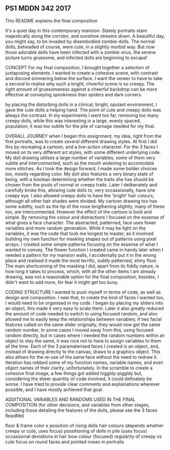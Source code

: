 ## PS1 MDDN 342 2017

This README explains the final composition

It's a quiet day in this contemporary mansion. Stately portraits stare majestically along the corridor, and sunshine streams down. 
A beautiful day, you might say, to be invaded by disembodied zombie-dolls. The normal dolls, beheaded of course, were cute, in a slightly morbid way. But now those adorable dolls have been infected with a zombie virus, the serene picture turns gruesome, and infected dolls are beginning to escape!


CONCEPT
For my final composition, I brought together a selection of juxtaposing elements. I wanted to create a cohesive scene, with contrast and discord simmering below the surface. I want the veiwer to have to take a second to realise why such a bright, cheerful scene is so creepy. The right amount of gruesomeness against a cheerful backdrop can be more effective at conveying spookiness than spiders and dark corners.

by placing the disturbing dolls in a clinical, bright, opulant environment, I gave the cute dolls a helping hand. The point of cute and creepy dolls was always the contrast. In my experiments I went too far, removing too many creepy dolls, while this was interesting in a large, evenly spaced, population, it was too subtle for the pile of carnage needed for my final. 

OVERALL JOURNEY
when I began this assignment, my idea, right from the first portraits, was to create several different drawing styles. At first I did this by recreating a cartoon, and a live-action character. 
For the 3 faces I moved on to very different art styles, with some different underlying code. My doll drawing utilises a large number of variables, some of them very  subtle and interconnected, such as the mouth widening to accomodate more stitches. As I took the design forward, I made some bolder choices too, mostly regarding color. My doll  also features a very binary state of being, with a boolean determining whether the traits she has should be chosen from the pools of normal or creepy traits. Later I deliberately and carefully broke this, allowing cute dolls to, very occassionally, have one creepy eye. I also allowed creepy dolls to have the 'bright' hair colours, although all other hair shades were divided.
My cartoon drawing too has some subtlty, such as the tip of the nose lengthening slightly, many of these too, are interconnected. However the effect of the cartoon is  bold and simple. By removing the colour and distractions I focused on the essense of what gives a face character.
The abstracted, patterned, face uses fewer variables and more random generation. While it may be light on the variables, it was the code that took me longest to master, as it involved building my own function for masking shapes out of patterns using pixel arrays. I created some simple patterns focusing on the essense of what I wanted to convey. The flower function I created came in handy later when I needed a pattern for my mansion walls, I accidentally put it in the wrong place and realised it made the most terrific, subtly patterned, shiny floor. The main shortcoming of the masking I did, apart from its fiddly nature, is how long it takes to process, which, with all the other items I am already drawing, was not a reasonable option for the final composition, besides, I didn't want to add more, for fear it might get too busy.

CODING STRUCTURE
I wanted to push myself in terms of code, as well as design and composition. I new that, to create the kind of faces I wanted too, I would need to be organised in my code. I began by placing my sliders into an object, this made it very easy to scale them. Later it also greatly reduced the amount of code needed to switch to using focused random, and also allowed me to easily keep the relationships between variables; if two facial features called on the same slider originally, they would now get the same random number. In some cases I moved away  from this, using focused random directly, but in cases where I needed the random numbers within an object to stay the same,  it was nice not to have to assign variables to them all the time.
Each of the 3 paramaterised faces I created is an object, and, instead of drawing directly to the canvas, draws to a graphics object. This also allows for the re-use of the same face  without the need to redraw it. 
Iteration has robbed some of my function names, variable names, and even object names of their clarity, unfortunately. In the scramble to create a cohesive final image, a few things got added higgldy-piggldy but, considering the sheer quantity of code involved, it could definately be worse. I have tried to provide clear comments and explainations wherever possible, and I have mostly achieved that goal.

ADDITIONAL VARIABLES AND RANDOMS USED IN THE FINAL COMPOSITION
(for other decisions, and variables from other stages, including those detailing the features of the dolls, please see the 3 faces ReadMe)

floor & frame color
x possition of rising dolls
hair colours (depends whether creepy or cute, uses focus)
possitioning of dolls in pile (uses focus)
occassional deviations in hair bow colour (focused)
regularity of creepy vs cute
focus on round faces and pointed noses in portraits





